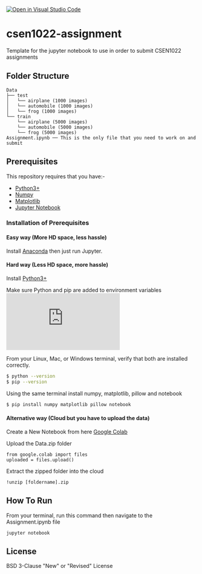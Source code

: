 [![Open in Visual Studio Code](https://classroom.github.com/assets/open-in-vscode-f059dc9a6f8d3a56e377f745f24479a46679e63a5d9fe6f495e02850cd0d8118.svg)](https://classroom.github.com/online_ide?assignment_repo_id=6282647&assignment_repo_type=AssignmentRepo)
# csen1022-assignment
Template for the jupyter notebook to use in order to submit CSEN1022 assignments

## Folder Structure
```
Data
├── test
│   └── airplane (1000 images)
│   └── automobile (1000 images)
│   └── frog (1000 images)
└── train
    └── airplane (5000 images)
    └── automobile (5000 images)
    └── frog (5000 images)
Assignment.ipynb ── This is the only file that you need to work on and submit
```

## Prerequisites
This repository requires that you have:-
* [Python3+](https://www.python.org/downloads/)
* [Numpy](https://numpy.org/install/)
* [Matplotlib](https://matplotlib.org/users/installing.html)
* [Jupyter Notebook](https://jupyter.org/install)

### Installation of Prerequisites
#### Easy way (More HD space, less hassle)
Install [Anaconda](https://www.anaconda.com/products/individual) then just run Jupyter.

#### Hard way (Less HD space, more hassle)
Install [Python3+](https://www.python.org/downloads/) 

Make sure Python and pip are added to environment variables
![Python](https://bitsilla.com/wiki/lib/exe/fetch.php?w=600&tok=5a7732&media=images:py_setting_win.png)

From your Linux, Mac, or Windows terminal, verify that both are installed correctly.
```sh
$ python --version
$ pip --version
```

Using the same terminal install numpy, matplotlib, pillow and notebook
```sh
$ pip install numpy matplotlib pillow notebook
```

#### Alternative way (Cloud but you have to upload the data)
Create a New Notebook from here
[Google Colab](https://colab.research.google.com)

Upload the Data.zip folder
```
from google.colab import files
uploaded = files.upload()
```

Extract the zipped folder into the cloud
```
!unzip [foldername].zip
```

## How To Run
From your terminal, run this command then navigate to the Assignment.ipynb file
```
jupyter notebook
```

## License
BSD 3-Clause "New" or "Revised" License











